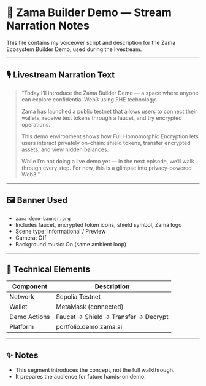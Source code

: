 # 🔐 Zama Builder Demo — Stream Narration Notes

This file contains my voiceover script and description for the Zama Ecosystem Builder Demo, used during the livestream.

---

## 🎙️ Livestream Narration Text

> “Today I’ll introduce the Zama Builder Demo — a space where anyone can explore confidential Web3 using FHE technology.  
>  
> Zama has launched a public testnet that allows users to connect their wallets, receive test tokens through a faucet, and try encrypted operations.  
>  
> This demo environment shows how Full Homomorphic Encryption lets users interact privately on-chain: shield tokens, transfer encrypted assets, and view hidden balances.  
>  
> While I’m not doing a live demo yet — in the next episode, we’ll walk through every step. For now, this is a glimpse into privacy-powered Web3.”

---

## 🖼️ Banner Used

- `zama-demo-banner.png`  
- Includes faucet, encrypted token icons, shield symbol, Zama logo  
- Scene type: Informational / Preview  
- Camera: Off  
- Background music: On (same ambient loop)

---

## 🔧 Technical Elements

| Component        | Description                            |
|------------------|----------------------------------------|
| Network          | Sepolia Testnet                        |
| Wallet           | MetaMask (connected)                   |
| Demo Actions     | Faucet → Shield → Transfer → Decrypt   |
| Platform         | portfolio.demo.zama.ai                 |

---

## ✨ Notes

- This segment introduces the concept, not the full walkthrough.  
- It prepares the audience for future hands-on demo.
